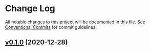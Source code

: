 # Change Log

All notable changes to this project will be documented in this file.
See [Conventional Commits](Https://conventionalcommits.org) for commit guidelines.

<!-- changelog -->

## [v0.1.0](https://gitlab.com/jimsy/pca9685/compare/v0.1.0...v0.1.0) (2020-12-28)



